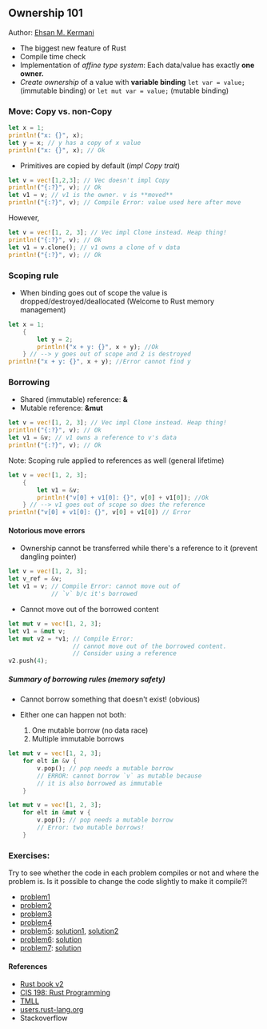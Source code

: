 Ownership 101
---
Author: [Ehsan M. Kermani](https://ehsanmkermani.com/)


* The biggest new feature of Rust
* Compile time check
* Implementation of *affine type system*: Each data/value has exactly **one owner.**
* *Create ownership* of a value with **variable binding** ` let var = value; ` (immutable binding) or ` let mut var = value; ` (mutable binding)

### Move: Copy vs. non-Copy
```rust
let x = 1;
println!("x: {}", x);
let y = x; // y has a copy of x value
println!("x: {}", x); // Ok
```
* Primitives are copied by default (*impl Copy trait*)

```rust
let v = vec![1,2,3]; // Vec doesn't impl Copy
println!("{:?}", v); // Ok
let v1 = v; // v1 is the owner. v is **moved**
println!("{:?}", v); // Compile Error: value used here after move
```
However,

```rust
let v = vec![1, 2, 3]; // Vec impl Clone instead. Heap thing!
println!("{:?}", v); // Ok
let v1 = v.clone(); // v1 owns a clone of v data
println!("{:?}", v); // Ok
```
### Scoping rule

* When binding goes out of scope the value is dropped/destroyed/deallocated (Welcome to Rust memory management)

```rust
let x = 1;
    {
        let y = 2;
        println!("x + y: {}", x + y); //Ok
    } // --> y goes out of scope and 2 is destroyed
println!("x + y: {}", x + y); //Error cannot find y
```

### Borrowing

* Shared (immutable) reference: **&**
* Mutable reference: **&mut**

```rust
let v = vec![1, 2, 3]; // Vec impl Clone instead. Heap thing!
println!("{:?}", v); // Ok
let v1 = &v; // v1 owns a reference to v's data
println!("{:?}", v); // Ok
```

Note: Scoping rule applied to references as well
(general lifetime)

```rust
let v = vec![1, 2, 3];
    {
        let v1 = &v;
        println!("v[0] + v1[0]: {}", v[0] + v1[0]); //Ok
    } // --> v1 goes out of scope so does the reference
println!("v[0] + v1[0]: {}", v[0] + v1[0]) // Error
```

#### Notorious move errors

* Ownership cannot be transferred while there's a reference to it (prevent dangling pointer)

```rust
let v = vec![1, 2, 3];
let v_ref = &v;
let v1 = v; // Compile Error: cannot move out of
            // `v` b/c it's borrowed
```

* Cannot move out of the borrowed content

```rust
let mut v = vec![1, 2, 3];
let v1 = &mut v;
let mut v2 = *v1; // Compile Error:
                  // cannot move out of the borrowed content.
                  // Consider using a reference
v2.push(4);
```

##### Summary of borrowing rules (memory safety)

* Cannot borrow something that doesn't exist! (obvious)

* Either one can happen not both:

    1) One mutable borrow (no data race)
    2) Multiple immutable borrows

```rust
let mut v = vec![1, 2, 3];
    for elt in &v {
        v.pop(); // pop needs a mutable borrow
        // ERROR: cannot borrow `v` as mutable because
        // it is also borrowed as immutable
    }
```

```rust
let mut v = vec![1, 2, 3];
    for elt in &mut v {
        v.pop(); // pop needs a mutable borrow
        // Error: two mutable borrows!
    }
```

### Exercises:

Try to see whether the code in each problem compiles or not and where the problem is. Is it possible to change the code slightly to make it compile?!

* [problem1](https://play.rust-lang.org/?gist=2fb835b895cabd22f8a6e5704e2ad4c5&version=stable)
* [problem2](https://play.rust-lang.org/?gist=0c1164b14fb09f795d7396fb8cc6a5d3&version=stable)
* [problem3](https://play.rust-lang.org/?gist=5010f9d84b0fe9eeff8d89026a217266&version=stable)
* [problem4](https://play.rust-lang.org/?gist=cef269adcc1e66ec4b274dca2c0fbf68&version=stable)
* [problem5](https://play.rust-lang.org/?gist=14364e86f432e48f09cbf00a62ea796e&version=stable): [solution1](https://play.rust-lang.org/?gist=ef4003c05137ee48a8177874c330c744&version=stable), [solution2](https://play.rust-lang.org/?gist=58a8136281d2ffe0292ecf2d436d478a&version=stable)
* [problem6](https://play.rust-lang.org/?gist=792afade0932bce8ee69ab51eb8b24b0&version=stable): [solution](https://play.rust-lang.org/?gist=2c5a71ff905d98a7bc5a5880e69de87e&version=stable)
* [problem7](https://play.rust-lang.org/?gist=f11de5d9a6ac4e1a4ba2a0712a1d717b&version=stable): [solution](https://play.rust-lang.org/?gist=4a1507233f62609614f3f22f6de6d203&version=stable)

#### References

* [Rust book v2](https://doc.rust-lang.org/book/second-edition/ch04-00-understanding-ownership.html)
* [CIS 198: Rust Programming](http://cis198-2016s.github.io/slides/01/#1)
* [TMLL](http://cglab.ca/~abeinges/blah/too-many-lists/book/)
* [users.rust-lang.org](https://users.rust-lang.org/)
* Stackoverflow
